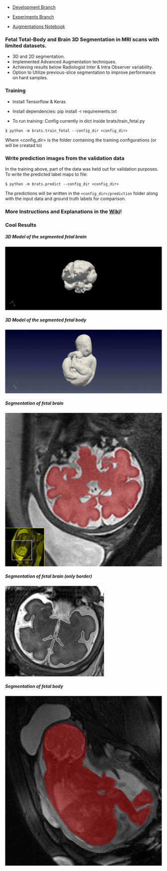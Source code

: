- [Development Branch](https://github.com/GalDude33/Fetal-MRI-Segmentation/tree/prev_truth)

- [Experiments Branch](https://github.com/GalDude33/Fetal-MRI-Segmentation/tree/adapt)

- [Augmentations Notebook](https://github.com/GalDude33/Fetal-MRI-Segmentation/blob/adapt/notebooks/Check_Augmentations.ipynb)

### Fetal Total-Body and Brain 3D Segmentation in MRI scans with limited datasets.

- 3D and 2D segmentation.
- Implemented Advanced Augmentation techniques.
- Achieving results below Radiologist Inter & Intra Observer variability.
- Option to Utilize previous-slice segmentation to improve performance on hard samples.

### Training 

* Install Tensorflow & Keras

* Install dependencies: 
pip install -r requirements.txt

* To run training:
Config currently in dict inside brats/train_fetal.py
```
$ python -m brats.train_fetal --config_dir <config_dir>
```
Where <config_dir> is the folder containing the training configurations (or will be creatad to)

### Write prediction images from the validation data
In the training above, part of the data was held out for validation purposes. 
To write the predicted label maps to file:
```
$ python -m brats.predict --config_dir <config_dir>
```
The predictions will be written in the ```<config_dir>/prediction``` folder along with the input data and ground truth labels for comparison.

### More Instructions and Explanations in the [Wiki](../../wiki)!

### Cool Results

##### 3D Model of the segmented fetal brain
![3D Model of the segmented fetal brain](results/brain3.gif)
##### 3D Model of the segmented fetal body
![](results/fetal.gif)
##### Segmentation of fetal brain
![](results/brain_seg4.png)
##### Segmentation of fetal brain (only border)
![](results/brain_seg_border.png)
##### Segmentation of fetal body
![](results/fetal_seg1.png)
